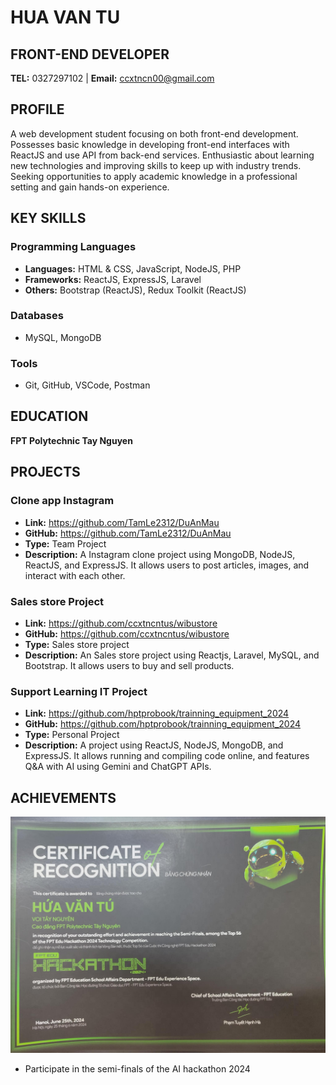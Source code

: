 # HUA VAN TU
## FRONT-END DEVELOPER

**TEL:** 0327297102 | **Email:** ccxtncn00@gmail.com

## PROFILE

A web development student focusing on both front-end development. Possesses basic knowledge in developing front-end interfaces with ReactJS and use API from back-end services. Enthusiastic about learning new technologies and improving skills to keep up with industry trends. Seeking opportunities to apply academic knowledge in a professional setting and gain hands-on experience.

## KEY SKILLS

### Programming Languages
- **Languages:** HTML & CSS, JavaScript, NodeJS, PHP
- **Frameworks:** ReactJS, ExpressJS, Laravel
- **Others:** Bootstrap (ReactJS), Redux Toolkit (ReactJS)

### Databases
- MySQL, MongoDB

### Tools
- Git, GitHub, VSCode, Postman

## EDUCATION

**FPT Polytechnic Tay Nguyen**

## PROJECTS

### Clone app Instagram
- **Link:** https://github.com/TamLe2312/DuAnMau
- **GitHub:** https://github.com/TamLe2312/DuAnMau
- **Type:** Team Project
- **Description:** A Instagram clone project using MongoDB, NodeJS, ReactJS, and ExpressJS. It allows users to post articles, images, and interact with each other.

### Sales store Project
- **Link:** https://github.com/ccxtncntus/wibustore
- **GitHub:** https://github.com/ccxtncntus/wibustore
- **Type:** Sales store project
- **Description:** An Sales store project using Reactjs, Laravel, MySQL, and Bootstrap. It allows users to buy and sell products.

### Support Learning IT Project
- **Link:** https://github.com/hptprobook/trainning_equipment_2024
- **GitHub:** https://github.com/hptprobook/trainning_equipment_2024
- **Type:** Personal Project
- **Description:** A project using ReactJS, NodeJS, MongoDB, and ExpressJS. It allows running and compiling code online, and features Q&A with AI using Gemini and ChatGPT APIs.

## ACHIEVEMENTS
![Alt text](https://github.com/ccxtncntus/ccxtncntus/blob/main/hackathon.jpg)
- Participate in the semi-finals of the AI ​​hackathon 2024
